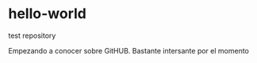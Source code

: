 # hello-world
test repository

Empezando a conocer sobre GitHUB. Bastante intersante por el momento
